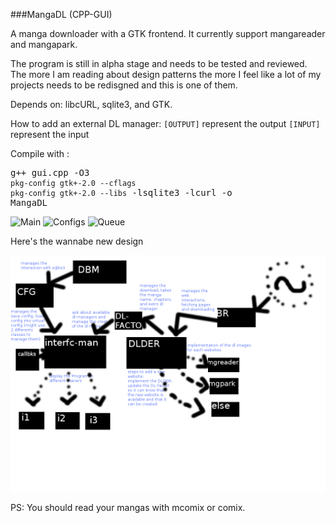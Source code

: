 ###MangaDL (CPP-GUI)

A manga downloader with a GTK frontend.
It currently support mangareader and mangapark.

The program is still in alpha stage and needs to be tested and reviewed.
The more I am reading about design patterns the more I feel like a lot of my projects needs to be redisgned and this is one of them.

Depends on: libcURL, sqlite3, and GTK.

How to add an external DL manager:
`[OUTPUT]` represent the output
`[INPUT]` represent the input

Compile with : <pre>g++ gui.cpp -O3 `pkg-config gtk+-2.0 --cflags` `pkg-config gtk+-2.0 --libs` -lsqlite3 -lcurl -o MangaDL</pre>

![Main](https://raw.github.com/venam/MangaDL--CPP-GUI-Version-/master/main.png)
![Configs](https://raw.github.com/venam/MangaDL--CPP-GUI-Version-/master/configs.png)
![Queue](https://raw.github.com/venam/MangaDL--CPP-GUI-Version-/master/queue.png)

Here's the wannabe new design

![New Design](https://github.com/venam/MangaDL--CPP-GUI-Version-/raw/testing/new_design_pattern.png)

PS: You should read your mangas with mcomix or comix.
